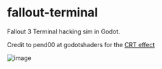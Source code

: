 # fallout-terminal
Fallout 3 Terminal hacking sim in Godot.

Credit to pend00 at godotshaders for the [CRT effect](https://godotshaders.com/shader/vhs-and-crt-monitor-effect/)
 
![image](https://github.com/zachduffill/fallout-terminal/assets/57874693/28b5eb12-8376-4614-aaea-c478d3393c69)
